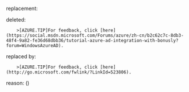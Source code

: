 replacement:

deleted:

		>[AZURE.TIP]For feedback, click [here](https://social.msdn.microsoft.com/Forums/azure/zh-cn/b2c62c7c-8db3-48f4-9a82-fe36d68dbb36/tutorial-azure-ad-integration-with-bonusly?forum=WindowsAzureAD).

replaced by:

		>[AZURE.TIP]For feedback, click [here](http://go.microsoft.com/fwlink/?LinkId=523806).

reason: ()

